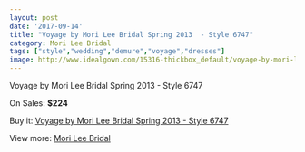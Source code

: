 ```yaml
---
layout: post
date: '2017-09-14'
title: "Voyage by Mori Lee Bridal Spring 2013  - Style 6747"
category: Mori Lee Bridal
tags: ["style","wedding","demure","voyage","dresses"]
image: http://www.idealgown.com/15316-thickbox_default/voyage-by-mori-lee-bridal-spring-2013-style-6747.jpg
---
```

Voyage by Mori Lee Bridal Spring 2013  - Style 6747

On Sales: **$224**
<a href="https://www.idealgown.com/en/mori-lee-bridal/6126-voyage-by-mori-lee-bridal-spring-2013-style-6747.html"><amp-img layout="responsive" width="600" height="600" src="//www.idealgown.com/15316-thickbox_default/voyage-by-mori-lee-bridal-spring-2013-style-6747.jpg" alt="Voyage by Mori Lee Bridal Spring 2013  - Style 6747 0" /></a>
<a href="https://www.idealgown.com/en/mori-lee-bridal/6126-voyage-by-mori-lee-bridal-spring-2013-style-6747.html"><amp-img layout="responsive" width="600" height="600" src="//www.idealgown.com/15317-thickbox_default/voyage-by-mori-lee-bridal-spring-2013-style-6747.jpg" alt="Voyage by Mori Lee Bridal Spring 2013  - Style 6747 1" /></a>

Buy it: [Voyage by Mori Lee Bridal Spring 2013  - Style 6747](https://www.idealgown.com/en/mori-lee-bridal/6126-voyage-by-mori-lee-bridal-spring-2013-style-6747.html "Voyage by Mori Lee Bridal Spring 2013  - Style 6747")

View more: [Mori Lee Bridal](https://www.idealgown.com/en/90-mori-lee-bridal "Mori Lee Bridal")